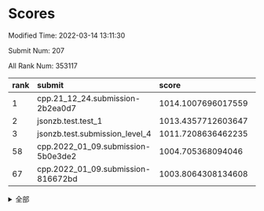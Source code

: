 # Scores

Modified Time: 2022-03-14 13:11:30

Submit Num: 207

All Rank Num: 353117

| rank |               submit               |       score        |       sigma        | pk_num |
| :--- | :--------------------------------- | :----------------- | :----------------- | :----- |
| 1    | cpp.21_12_24.submission-2b2ea0d7   | 1014.1007696017559 | 0.8165479139591845 | 6824   |
| 2    | jsonzb.test.test_1                 | 1013.4357712603647 | 0.8029981318550314 | 6825   |
| 3    | jsonzb.test.submission_level_4     | 1011.7208636462235 | 0.7921826981589994 | 6824   |
| 58   | cpp.2022_01_09.submission-5b0e3de2 | 1004.705368094046  | 0.7261067425555956 | 6829   |
| 67   | cpp.2022_01_09.submission-816672bd | 1003.8064308134608 | 0.7135598389981016 | 6828   |


<details>
<summary>全部</summary>

| rank |                 submit                 |       score        |       sigma        | pk_num |
| :--- | :------------------------------------- | :----------------- | :----------------- | :----- |
| 1    | cpp.21_12_24.submission-2b2ea0d7       | 1014.1007696017559 | 0.8165479139591845 | 6824   |
| 2    | jsonzb.test.test_1                     | 1013.4357712603647 | 0.8029981318550314 | 6825   |
| 3    | jsonzb.test.submission_level_4         | 1011.7208636462235 | 0.7921826981589994 | 6824   |
| 4    | gobigger.level_3.submission_level_3_12 | 1011.6706190900426 | 0.7850776626274631 | 6828   |
| 5    | gobigger.level_3.submission_level_3_29 | 1011.5807720611185 | 0.7562774160372558 | 6827   |
| 6    | gobigger.level_3.submission_level_3_18 | 1011.3987477847895 | 0.7401136209598475 | 6824   |
| 7    | gobigger.level_3.submission_level_3_38 | 1011.3366052695178 | 0.7648045077174424 | 6824   |
| 8    | gobigger.level_3.submission_level_3_5  | 1011.0709674597507 | 0.7765992130907212 | 6825   |
| 9    | gobigger.level_3.submission_level_3_27 | 1010.8978920611519 | 0.7669715226397766 | 6825   |
| 10   | gobigger.level_3.submission_level_3_33 | 1010.8617807127591 | 0.7904842066483402 | 6828   |
| 11   | gobigger.level_3.submission_level_3_48 | 1010.776546150966  | 0.7588429334803763 | 6820   |
| 12   | gobigger.level_3.submission_level_3_41 | 1010.7439829310753 | 0.7496985364188276 | 6819   |
| 13   | gobigger.level_3.submission_level_3_49 | 1010.711432086692  | 0.80030313465501   | 6825   |
| 14   | gobigger.level_3.submission_level_3_19 | 1010.6125457446855 | 0.7653955880379053 | 6822   |
| 15   | gobigger.level_3.submission_level_3_2  | 1010.6066376309125 | 0.7719261588586344 | 6822   |
| 16   | gobigger.level_3.submission_level_3_47 | 1010.5269077525453 | 0.7555869925310083 | 6826   |
| 17   | gobigger.level_3.submission_level_3_13 | 1010.4763229404211 | 0.7774797219862882 | 6821   |
| 18   | gobigger.level_3.submission_level_3_30 | 1010.4508914242111 | 0.7632441785592096 | 6824   |
| 19   | gobigger.level_3.submission_level_3_36 | 1010.4198905740691 | 0.7599386178443162 | 6820   |
| 20   | gobigger.level_3.submission_level_3_14 | 1010.3775783626429 | 0.793460778405696  | 6828   |
| 21   | gobigger.level_3.submission_level_3_35 | 1010.3431951409566 | 0.7419946463286342 | 6824   |
| 22   | gobigger.level_3.submission_level_3_3  | 1010.2642771330264 | 0.7480956802241017 | 6824   |
| 23   | gobigger.level_3.submission_level_3_43 | 1010.2610447406564 | 0.7646701577291005 | 6822   |
| 24   | gobigger.level_3.submission_level_3_11 | 1010.247559827827  | 0.7506654342237088 | 6818   |
| 25   | gobigger.level_3.submission_level_3_16 | 1010.2300945479836 | 0.7907574671821274 | 6823   |
| 26   | gobigger.level_3.submission_level_3_6  | 1010.2237851902819 | 0.7695991592100533 | 6825   |
| 27   | gobigger.level_3.submission_level_3_42 | 1010.2143042940611 | 0.7564371569300169 | 6822   |
| 28   | gobigger.level_3.submission_level_3_46 | 1010.1630361464781 | 0.7880128088440749 | 6820   |
| 29   | gobigger.level_3.submission_level_3_37 | 1010.1473319935731 | 0.7592425938331555 | 6827   |
| 30   | gobigger.level_3.submission_level_3_22 | 1010.1449713128784 | 0.7560647520612493 | 6827   |
| 31   | gobigger.level_3.submission_level_3_20 | 1010.0999317723932 | 0.7403271611131654 | 6822   |
| 32   | gobigger.level_3.submission_level_3_34 | 1010.088671181208  | 0.765700113062606  | 6827   |
| 33   | gobigger.level_3.submission_level_3_24 | 1010.0681537421084 | 0.7465151585838152 | 6828   |
| 34   | gobigger.level_3.submission_level_3_15 | 1010.0303944165648 | 0.7392905465125074 | 6819   |
| 35   | gobigger.level_3.submission_level_3_0  | 1009.9686969238628 | 0.7593317084805429 | 6826   |
| 36   | gobigger.level_3.submission_level_3_1  | 1009.9519790796573 | 0.7387685872214477 | 6827   |
| 37   | gobigger.level_3.submission_level_3_26 | 1009.9257109717221 | 0.760022297614392  | 6826   |
| 38   | gobigger.level_3.submission_level_3_9  | 1009.8799392049137 | 0.763206298536664  | 6821   |
| 39   | gobigger.level_3.submission_level_3_40 | 1009.771310187334  | 0.7733088978458912 | 6821   |
| 40   | gobigger.level_3.submission_level_3_8  | 1009.7705283852114 | 0.7595766788485416 | 6820   |
| 41   | gobigger.level_3.submission_level_3_32 | 1009.6843247156953 | 0.7445425550795792 | 6822   |
| 42   | gobigger.level_3.submission_level_3_23 | 1009.5093268221594 | 0.7405560556756167 | 6818   |
| 43   | gobigger.level_3.submission_level_3_4  | 1009.496195713116  | 0.7435339834261717 | 6830   |
| 44   | gobigger.level_3.submission_level_3_10 | 1009.4880199971168 | 0.7611309451227561 | 6831   |
| 45   | gobigger.level_3.submission_level_3_45 | 1009.3502503689072 | 0.7590951019284108 | 6828   |
| 46   | gobigger.level_3.submission_level_3_25 | 1009.3095586797419 | 0.7370428925504371 | 6820   |
| 47   | gobigger.level_3.submission_level_3_28 | 1009.2037422404593 | 0.7542050409342392 | 6830   |
| 48   | gobigger.level_3.submission_level_3_7  | 1009.1810070187342 | 0.748352317015174  | 6827   |
| 49   | gobigger.level_3.submission_level_3_31 | 1009.1387681882621 | 0.7414544951379003 | 6823   |
| 50   | gobigger.level_3.submission_level_3_21 | 1009.0322137838712 | 0.7401276271639864 | 6826   |
| 51   | gobigger.level_3.submission_level_3_44 | 1008.8956837980328 | 0.7292482572693578 | 6821   |
| 52   | gobigger.level_3.submission_level_3_17 | 1008.7767286345899 | 0.7689512932966446 | 6826   |
| 53   | gobigger.level_3.submission_level_3_39 | 1008.6707388449875 | 0.7516428289055767 | 6822   |
| 54   | gobigger.level_1.submission_level_1_14 | 1005.530622925294  | 0.715637803132077  | 6825   |
| 55   | gobigger.level_1.submission_level_1_9  | 1005.0302580969739 | 0.724532886735193  | 6825   |
| 56   | gobigger.level_1.submission_level_1_44 | 1004.9373417173063 | 0.7305324542354986 | 6827   |
| 57   | gobigger.level_1.submission_level_1_41 | 1004.8423714347847 | 0.727260066906738  | 6818   |
| 58   | cpp.2022_01_09.submission-5b0e3de2     | 1004.705368094046  | 0.7261067425555956 | 6829   |
| 59   | gobigger.level_1.submission_level_1_0  | 1004.4947212740441 | 0.7158346353290255 | 6820   |
| 60   | gobigger.level_1.submission_level_1_6  | 1004.4931111895584 | 0.7235756375895586 | 6820   |
| 61   | gobigger.level_1.submission_level_1_40 | 1004.2075150746751 | 0.727410267648861  | 6817   |
| 62   | gobigger.level_1.submission_level_1_25 | 1003.9985443926109 | 0.7151723784880324 | 6826   |
| 63   | gobigger.level_1.submission_level_1_11 | 1003.9058428508143 | 0.7193574443475761 | 6822   |
| 64   | gobigger.level_1.submission_level_1_46 | 1003.8898588331817 | 0.7228181942791377 | 6824   |
| 65   | gobigger.level_1.submission_level_1_28 | 1003.8687086655139 | 0.7274007169973954 | 6817   |
| 66   | gobigger.level_1.submission_level_1_13 | 1003.8122925260018 | 0.7312689117338307 | 6824   |
| 67   | cpp.2022_01_09.submission-816672bd     | 1003.8064308134608 | 0.7135598389981016 | 6828   |
| 68   | gobigger.level_1.submission_level_1_3  | 1003.7555849351489 | 0.7109676418367663 | 6822   |
| 69   | gobigger.level_1.submission_level_1_31 | 1003.7370963810208 | 0.7230146467102934 | 6826   |
| 70   | gobigger.level_1.submission_level_1_22 | 1003.5921403292184 | 0.7139211791076611 | 6819   |
| 71   | gobigger.level_1.submission_level_1_12 | 1003.5708063901767 | 0.7185335177617498 | 6826   |
| 72   | gobigger.level_1.submission_level_1_33 | 1003.5479300594213 | 0.7216050339502379 | 6822   |
| 73   | gobigger.level_1.submission_level_1_18 | 1003.5386775271968 | 0.704830080863086  | 6822   |
| 74   | gobigger.level_1.submission_level_1_2  | 1003.5193813321135 | 0.7275053909935433 | 6824   |
| 75   | gobigger.level_1.submission_level_1_26 | 1003.445429528907  | 0.7113185032641351 | 6830   |
| 76   | gobigger.level_1.submission_level_1_29 | 1003.3950019850515 | 0.713137401966644  | 6822   |
| 77   | gobigger.level_1.submission_level_1_7  | 1003.3607393979966 | 0.7113914846142521 | 6817   |
| 78   | gobigger.level_1.submission_level_1_10 | 1003.3213517507386 | 0.7167551309575324 | 6825   |
| 79   | gobigger.level_1.submission_level_1_37 | 1003.2859013016542 | 0.7255539963920988 | 6820   |
| 80   | gobigger.level_1.submission_level_1_17 | 1003.273259956807  | 0.7166243253710772 | 6822   |
| 81   | gobigger.level_1.submission_level_1_1  | 1003.2371234963508 | 0.7120742012126353 | 6823   |
| 82   | gobigger.level_1.submission_level_1_16 | 1003.2190145603618 | 0.7139026084442843 | 6818   |
| 83   | gobigger.level_1.submission_level_1_21 | 1003.152541294379  | 0.7171328152407921 | 6828   |
| 84   | gobigger.level_1.submission_level_1_47 | 1003.1148204655208 | 0.7122673989912774 | 6823   |
| 85   | gobigger.level_1.submission_level_1_42 | 1003.0985933151187 | 0.7108264384842287 | 6827   |
| 86   | gobigger.level_1.submission_level_1_32 | 1003.0783171612148 | 0.721764176350409  | 6824   |
| 87   | gobigger.level_1.submission_level_1_35 | 1003.0514277694078 | 0.7297358324573493 | 6822   |
| 88   | gobigger.level_1.submission_level_1_48 | 1002.99323062871   | 0.7186465059300654 | 6822   |
| 89   | gobigger.level_1.submission_level_1_27 | 1002.9861811459721 | 0.718498442844942  | 6827   |
| 90   | gobigger.level_1.submission_level_1_49 | 1002.9793937626397 | 0.7098473642323514 | 6820   |
| 91   | gobigger.level_1.submission_level_1_30 | 1002.9040186298035 | 0.717021838965279  | 6821   |
| 92   | gobigger.level_1.submission_level_1_23 | 1002.7246065807531 | 0.7251743503679356 | 6822   |
| 93   | gobigger.level_1.submission_level_1_34 | 1002.6759014489613 | 0.7149702998706005 | 6826   |
| 94   | gobigger.level_1.submission_level_1_20 | 1002.6634766532267 | 0.7107241533527336 | 6826   |
| 95   | gobigger.level_1.submission_level_1_4  | 1002.6553379524402 | 0.7131383478800839 | 6825   |
| 96   | gobigger.level_1.submission_level_1_45 | 1002.5913318075899 | 0.711949400254977  | 6825   |
| 97   | gobigger.level_1.submission_level_1_5  | 1002.5761076079739 | 0.7118456575466146 | 6821   |
| 98   | gobigger.level_1.submission_level_1_15 | 1002.5391193604161 | 0.7069675384931121 | 6825   |
| 99   | gobigger.level_1.submission_level_1_43 | 1002.4331878910782 | 0.7157474354780963 | 6822   |
| 100  | gobigger.level_1.submission_level_1_36 | 1002.2688431574861 | 0.7190635509920109 | 6821   |
| 101  | gobigger.level_1.submission_level_1_39 | 1002.267167086187  | 0.715600788848552  | 6824   |
| 102  | gobigger.level_1.submission_level_1_19 | 1002.2553118159082 | 0.710121104050475  | 6825   |
| 103  | gobigger.level_1.submission_level_1_8  | 1001.8163150202085 | 0.7125202701154639 | 6822   |
| 104  | gobigger.level_1.submission_level_1_38 | 1001.6582344963323 | 0.7111569744245355 | 6824   |
| 105  | gobigger.level_1.submission_level_1_24 | 1001.3767690646499 | 0.7108272332861726 | 6829   |
| 106  | gobigger.random.submission_random_39   | 997.0820104798357  | 0.7238270315690463 | 6823   |
| 107  | gobigger.random.submission_random_19   | 996.8840653202334  | 0.7159730833665695 | 6818   |
| 108  | gobigger.random.submission_random_35   | 996.857548125488   | 0.7186771256989714 | 6826   |
| 109  | gobigger.random.submission_random_36   | 996.8508275456813  | 0.7097470862281353 | 6824   |
| 110  | gobigger.random.submission_random_47   | 996.7857125681927  | 0.7087292190256307 | 6825   |
| 111  | gobigger.random.submission_random_2    | 996.7123213150119  | 0.7035358132487864 | 6825   |
| 112  | gobigger.random.submission_random_0    | 996.6942434187027  | 0.7141013320728822 | 6826   |
| 113  | gobigger.random.submission_random_9    | 996.6862159695667  | 0.713481849186662  | 6821   |
| 114  | gobigger.random.submission_random_32   | 996.683652816213   | 0.7153478094993944 | 6824   |
| 115  | gobigger.random.submission_random_40   | 996.6529048990567  | 0.7186979300605763 | 6818   |
| 116  | gobigger.random.submission_random_29   | 996.6501619502716  | 0.7111638638731292 | 6820   |
| 117  | gobigger.random.submission_random_38   | 996.6285924081864  | 0.7147816661948346 | 6823   |
| 118  | gobigger.random.submission_random_21   | 996.5616362946863  | 0.6996553754670484 | 6826   |
| 119  | gobigger.random.submission_random_17   | 996.55156280885    | 0.7058496942806907 | 6823   |
| 120  | gobigger.random.submission_random_8    | 996.54766601995    | 0.6955725359259635 | 6823   |
| 121  | gobigger.random.submission_random_13   | 996.531318298396   | 0.7089833447025345 | 6828   |
| 122  | gobigger.random.submission_random_41   | 996.4083754235329  | 0.7033680452365536 | 6823   |
| 123  | gobigger.random.submission_random_42   | 996.3691482340844  | 0.7056632939193065 | 6826   |
| 124  | gobigger.random.submission_random_48   | 996.2595274286385  | 0.7056454398609445 | 6823   |
| 125  | gobigger.random.submission_random_34   | 996.236447755066   | 0.7255269828914845 | 6822   |
| 126  | gobigger.random.submission_random_14   | 996.2152728963225  | 0.7031781514039612 | 6821   |
| 127  | gobigger.random.submission_random_28   | 996.2074671506911  | 0.7061995757644902 | 6823   |
| 128  | gobigger.random.submission_random_22   | 996.1364549313408  | 0.7123449461232793 | 6830   |
| 129  | gobigger.random.submission_random_43   | 995.8934525481827  | 0.7133730653013938 | 6820   |
| 130  | gobigger.random.submission_random_44   | 995.8541506157922  | 0.7130956004102799 | 6823   |
| 131  | gobigger.random.submission_random_25   | 995.8475162306472  | 0.704540952651954  | 6823   |
| 132  | gobigger.random.submission_random_37   | 995.8452830305256  | 0.7043947338525819 | 6827   |
| 133  | gobigger.random.submission_random_20   | 995.8298134442488  | 0.7172339754441146 | 6824   |
| 134  | gobigger.random.submission_random_49   | 995.8229088372077  | 0.7058414089310753 | 6823   |
| 135  | gobigger.random.submission_random_11   | 995.808871480268   | 0.701575386392463  | 6821   |
| 136  | gobigger.random.submission_random_26   | 995.7583351428596  | 0.7100452809711705 | 6822   |
| 137  | gobigger.random.submission_random_23   | 995.7405881189966  | 0.7095358932523261 | 6826   |
| 138  | gobigger.random.submission_random_45   | 995.7168289330774  | 0.7089927984872814 | 6824   |
| 139  | gobigger.random.submission_random_7    | 995.6982868776141  | 0.7128028355271685 | 6826   |
| 140  | gobigger.random.submission_random_1    | 995.6719826897489  | 0.7077505216809352 | 6821   |
| 141  | gobigger.random.submission_random_18   | 995.6593788649577  | 0.7101895568136949 | 6820   |
| 142  | gobigger.random.submission_random_33   | 995.6441548454065  | 0.7160293775392733 | 6825   |
| 143  | gobigger.random.submission_random_6    | 995.5969794672374  | 0.7264240514075804 | 6824   |
| 144  | gobigger.random.submission_random_24   | 995.5760239020453  | 0.7194568722983092 | 6822   |
| 145  | gobigger.random.submission_random_27   | 995.4760331720024  | 0.7086116360671721 | 6821   |
| 146  | gobigger.random.submission_random_15   | 995.4443140559276  | 0.69651282346779   | 6824   |
| 147  | gobigger.random.submission_random_30   | 995.4099384860214  | 0.7262793310583019 | 6824   |
| 148  | gobigger.random.submission_random_10   | 995.399672989898   | 0.7086057033226312 | 6824   |
| 149  | gobigger.random.submission_random_3    | 995.392632118711   | 0.7164227051014581 | 6825   |
| 150  | gobigger.random.submission_random_5    | 995.2100005573719  | 0.7295968904443244 | 6825   |
| 151  | gobigger.random.submission_random_46   | 995.2053731219819  | 0.7076587568290256 | 6817   |
| 152  | gobigger.random.submission_random_12   | 995.2029776132157  | 0.7180809605313562 | 6827   |
| 153  | gobigger.random.submission_random_16   | 995.1674366582137  | 0.717185387799226  | 6821   |
| 154  | gobigger.random.submission_random_4    | 995.0181835405449  | 0.7297295406594054 | 6824   |
| 155  | gobigger.random.submission_random_31   | 994.8304317836753  | 0.725793725488299  | 6821   |
| 156  | gobigger.level_2.submission_level_2_6  | 993.7140420639942  | 0.7268445074028905 | 6823   |
| 157  | gobigger.level_2.submission_level_2_45 | 993.5655927738908  | 0.7567691615984418 | 6823   |
| 158  | gobigger.level_2.submission_level_2_35 | 993.3386824829106  | 0.7485747390930527 | 6820   |
| 159  | gobigger.level_2.submission_level_2_14 | 993.2898633480013  | 0.7382555879988999 | 6825   |
| 160  | gobigger.level_2.submission_level_2_30 | 993.2612123167786  | 0.7323051790719227 | 6824   |
| 161  | gobigger.level_2.submission_level_2_27 | 993.2482103233299  | 0.7522675750074939 | 6820   |
| 162  | gobigger.level_2.submission_level_2_11 | 992.9775248233233  | 0.7383195731468902 | 6822   |
| 163  | gobigger.level_2.submission_level_2_43 | 992.8096568689367  | 0.7396977764072983 | 6819   |
| 164  | gobigger.level_2.submission_level_2_20 | 992.7834061527969  | 0.7599606197143689 | 6825   |
| 165  | gobigger.level_2.submission_level_2_2  | 992.7438018888174  | 0.7360486549126947 | 6821   |
| 166  | gobigger.level_2.submission_level_2_46 | 992.6705219973769  | 0.7462003361752036 | 6824   |
| 167  | gobigger.level_2.submission_level_2_17 | 992.6405509318795  | 0.7496809482203135 | 6822   |
| 168  | gobigger.level_2.submission_level_2_22 | 992.6351506190081  | 0.7328031913067564 | 6823   |
| 169  | gobigger.level_2.submission_level_2_49 | 992.6346671467003  | 0.7510828552830886 | 6824   |
| 170  | gobigger.level_2.submission_level_2_34 | 992.5768504801282  | 0.7446112840347986 | 6820   |
| 171  | gobigger.level_2.submission_level_2_44 | 992.4320933407631  | 0.7296477022488089 | 6825   |
| 172  | gobigger.level_2.submission_level_2_1  | 992.4046427850576  | 0.7426281966325641 | 6833   |
| 173  | gobigger.level_2.submission_level_2_39 | 992.3222941300864  | 0.7401880114642009 | 6826   |
| 174  | gobigger.level_2.submission_level_2_47 | 992.3043335668328  | 0.7404880933005717 | 6826   |
| 175  | gobigger.level_2.submission_level_2_16 | 992.2087375810869  | 0.7333611008834491 | 6823   |
| 176  | gobigger.level_2.submission_level_2_3  | 992.1985178224948  | 0.7398880286260429 | 6824   |
| 177  | gobigger.level_2.submission_level_2_42 | 992.1757448914136  | 0.7592988037195377 | 6826   |
| 178  | gobigger.level_2.submission_level_2_5  | 992.1447440427377  | 0.748298554263125  | 6823   |
| 179  | gobigger.level_2.submission_level_2_26 | 992.1012076258711  | 0.7580083762607077 | 6824   |
| 180  | gobigger.level_2.submission_level_2_29 | 992.0640967684158  | 0.7298917462809628 | 6824   |
| 181  | gobigger.level_2.submission_level_2_24 | 992.0368328370579  | 0.7442372677354042 | 6825   |
| 182  | gobigger.level_2.submission_level_2_15 | 991.9322049715249  | 0.7380799617473204 | 6826   |
| 183  | gobigger.level_2.submission_level_2_48 | 991.9276192510721  | 0.7442902784398989 | 6824   |
| 184  | gobigger.level_2.submission_level_2_23 | 991.8996498030656  | 0.7437693734022491 | 6824   |
| 185  | gobigger.level_2.submission_level_2_19 | 991.8972325213946  | 0.7452366107102644 | 6821   |
| 186  | gobigger.level_2.submission_level_2_10 | 991.8410688886588  | 0.7351585655663699 | 6820   |
| 187  | gobigger.level_2.submission_level_2_13 | 991.7827917936012  | 0.7540944188055185 | 6823   |
| 188  | gobigger.level_2.submission_level_2_4  | 991.6075782448885  | 0.7385134387159885 | 6822   |
| 189  | gobigger.level_2.submission_level_2_21 | 991.4922695136112  | 0.7551454537977939 | 6821   |
| 190  | gobigger.level_2.submission_level_2_7  | 991.4716181798475  | 0.7414571602093039 | 6825   |
| 191  | gobigger.level_2.submission_level_2_8  | 991.3193095200608  | 0.7357255647809815 | 6825   |
| 192  | gobigger.level_2.submission_level_2_33 | 991.2989054093215  | 0.7452674293948107 | 6826   |
| 193  | gobigger.level_2.submission_level_2_28 | 991.2732211653383  | 0.7658530286722024 | 6825   |
| 194  | gobigger.level_2.submission_level_2_25 | 991.0819281213911  | 0.7366035252241625 | 6820   |
| 195  | gobigger.level_2.submission_level_2_18 | 990.9798010335485  | 0.758573700554833  | 6821   |
| 196  | gobigger.level_2.submission_level_2_38 | 990.9378627187522  | 0.7450630394150655 | 6821   |
| 197  | gobigger.level_2.submission_level_2_0  | 990.9308821328696  | 0.7733788639548879 | 6826   |
| 198  | gobigger.level_2.submission_level_2_31 | 990.8777125216756  | 0.7604099290169279 | 6822   |
| 199  | gobigger.level_2.submission_level_2_40 | 990.8372791762147  | 0.74754386924926   | 6825   |
| 200  | gobigger.level_2.submission_level_2_32 | 990.836577819532   | 0.7670167722799441 | 6822   |
| 201  | gobigger.level_2.submission_level_2_12 | 990.7427302820527  | 0.7804000077722697 | 6831   |
| 202  | gobigger.level_2.submission_level_2_41 | 990.6671762161684  | 0.7604241485282589 | 6823   |
| 203  | gobigger.level_2.submission_level_2_36 | 990.6636350438638  | 0.7569577916391896 | 6823   |
| 204  | gobigger.level_2.submission_level_2_37 | 990.6527965241269  | 0.7495544266243829 | 6821   |
| 205  | gobigger.level_2.submission_level_2_9  | 989.979978003362   | 0.764994266600204  | 6820   |
| 206  | gobigger.none.submission_none_1        | 975.2850313928673  | 1.553028568405478  | 6823   |
| 207  | gobigger.none.submission_none_0        | 974.8794973815795  | 1.6449885157462465 | 6827   |

</details>